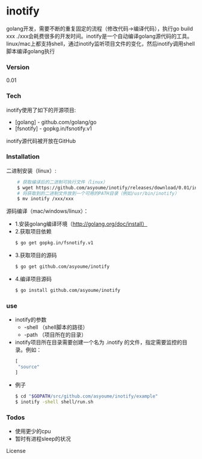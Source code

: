# inotify

golang开发，需要不断的重复固定的流程（修改代码->编译代码），执行go build xxx ./xxx会耗费很多的开发时间。inotify是一个自动编译golang源代码的工具。linux/mac上都支持shell，通过inotify监听项目文件的变化，然后inotify调用shell脚本编译golang执行

### Version
0.01

### Tech

inotify使用了如下的开源项目:

* [golang] - github.com/golang/go
* [fsnotify] - gopkg.in/fsnotify.v1

inotify源代码被开放在GitHub

### Installation

二进制安装（linux）:

```sh
    # 获取编译后的二进制可执行文件（linux）
    $ wget https://github.com/asyoume/inotify/releases/download/0.01/inotify
    # 将获取到的二进制文件放到一个可用的PATH目录（例如/usr/bin/inotify）
    $ mv inotify /xxx/xxx
```

源码编译（mac/windows/linux）：

 - 1.安装golang编译环境（http://golang.org/doc/install）
 - 2.获取项目依赖
    ```sh
    $ go get gopkg.in/fsnotify.v1
    ```
 - 3.获取项目的源码
    ```sh
    $ go get github.com/asyoume/inotify
    ```
 - 4.编译项目源码
    ```sh
    $ go install github.com/asyoume/inotify
    ```
 
### use

 - inotify的参数
   - -shell （shell脚本的路径）
   - -path （项目所在的目录）
 - inotify项目所在目录需要创建一个名为 .inotify 的文件，指定需要监控的目录。例如：
     ```javascript
    [
      "source"
    ]
    ```
 - 例子
    ```sh
    $ cd "$GOPATH/src/github.com/asyoume/inotify/example"
    $ inotify -shell shell/run.sh
    ```

### Todos

 - 使用更少的cpu
 - 暂时有进程sleep的状况

License